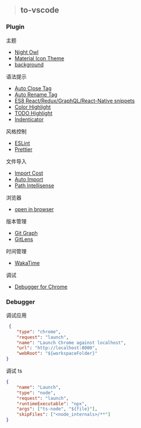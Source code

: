 > ## to-vscode

### Plugin

主题

- [Night Owl](https://marketplace.visualstudio.com/items?itemName=sdras.night-owl)
- [Material Icon Theme](https://marketplace.visualstudio.com/items?itemName=PKief.material-icon-theme)
- [background](https://marketplace.visualstudio.com/items?itemName=shalldie.background)

语法提示

- [Auto Close Tag](https://marketplace.visualstudio.com/items?itemName=formulahendry.auto-close-tag)
- [Auto Rename Tag](https://marketplace.visualstudio.com/items?itemName=formulahendry.auto-rename-tag)
- [ES8 React/Redux/GraphQL/React-Native snippets](https://marketplace.visualstudio.com/items?itemName=dsznajder.es7-react-js-snippets)
- [Color Highlight](https://marketplace.visualstudio.com/items?itemName=naumovs.color-highlight)
- [TODO Highlight](https://marketplace.visualstudio.com/items?itemName=wayou.vscode-todo-highlight)
- [Indenticator](https://marketplace.visualstudio.com/items?itemName=SirTori.indenticator)

风格控制

- [ESLint](https://marketplace.visualstudio.com/items?itemName=dbaeumer.vscode-eslint)
- [Prettier](https://marketplace.visualstudio.com/items?itemName=esbenp.prettier-vscode)

文件导入

- [Import Cost](https://marketplace.visualstudio.com/items?itemName=wix.vscode-import-cost)
- [Auto Import](https://marketplace.visualstudio.com/items?itemName=steoates.autoimport)
- [Path Intellisense](https://marketplace.visualstudio.com/items?itemName=christian-kohler.path-intellisense)

浏览器

- [open in browser](https://marketplace.visualstudio.com/items?itemName=techer.open-in-browser)

版本管理

- [Git Graph](https://marketplace.visualstudio.com/items?itemName=mhutchie.git-graph)
- [GitLens](https://marketplace.visualstudio.com/items?itemName=eamodio.gitlens)

时间管理

- [WakaTime](https://marketplace.visualstudio.com/items?itemName=WakaTime.vscode-wakatime)

调试

- [Debugger for Chrome](https://marketplace.visualstudio.com/items?itemName=msjsdiag.debugger-for-chrome)

### Debugger

调试应用

```JSON
 {
    "type": "chrome",
    "request": "launch",
    "name": "Launch Chrome against localhost",
    "url": "http://localhost:8000",
    "webRoot": "${workspaceFolder}"
}
```

调试 ts

```JSON
{
    "name": "Launch",
    "type": "node",
    "request": "launch",
    "runtimeExecutable": "npx",
    "args": ["ts-node", "${file}"],
    "skipFiles": ["<node_internals>/**"]
}
```

